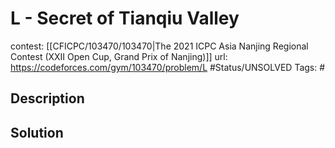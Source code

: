 # L - Secret of Tianqiu Valley

contest: [[CFICPC/103470/103470|The 2021 ICPC Asia Nanjing Regional Contest (XXII Open Cup, Grand Prix of Nanjing)]]
url: https://codeforces.com/gym/103470/problem/L
#Status/UNSOLVED
Tags: #

## Description

## Solution

